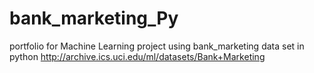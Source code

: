 # bank_marketing_Py
portfolio for Machine Learning project using bank_marketing data set in python http://archive.ics.uci.edu/ml/datasets/Bank+Marketing
